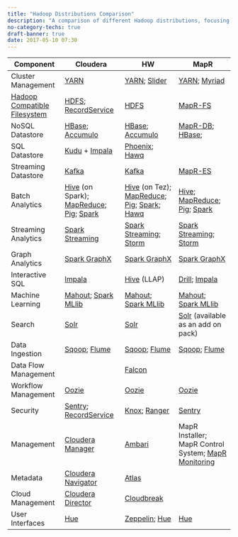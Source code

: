 ```yaml
---
title: "Hadoop Distributions Comparison"
description: "A comparison of different Hadoop distributions, focusing on the different software packages available in each to enable an understanding of whether a distribution contains the appropriate software to meet a requirement or business case."
no-category-techs: true
draft-banner: true
date: 2017-05-10 07:30
---
```


| Component            | Cloudera                                                                                                                                                                | HW                                                                                                                                                                                                       | MapR                                                                                                                                                         |
| -------------------- | ----------------------------------------------------------------------------------------------------------------------------------------------------------------------- | -------------------------------------------------------------------------------------------------------------------------------------------------------------------------------------------------------- | ------------------------------------------------------------------------------------------------------------------------------------------------------------ |
| Cluster Management   | [YARN](/technologies/apache-hadoop/yarn)                                                                                                                                | [YARN](/technologies/apache-hadoop/yarn); [Slider](/technologies/apache-slider)                                                                                                                          | [YARN](/technologies/apache-hadoop/yarn); [Myriad](/technologies/apache-myriad)                                                                              |
| [Hadoop Compatible Filesystem](/tech-categories/hadoop-compatible-filesystems) | [HDFS](/technologies/apache-hadoop/hdfs); [RecordService](/technologies/recordservice)                                                                                  | [HDFS](/technologies/apache-hadoop/hdfs)                                                                                                                                                                 | [MapR-FS](/technologies/mapr-file-system)                                                                                                                    |
| NoSQL Datastore      | [HBase](/technologies/apache-hbase); [Accumulo](/technologies/apache-accumulo)                                                                                          | [HBase](/technologies/apache-hbase); [Accumulo](/technologies/apache-accumulo)                                                                                                                           | [MapR-DB](/technologies/mapr-file-system/mapr-db); [HBase](/technologies/apache-hbase);                                                                      |
| SQL Datastore        | [Kudu](/technologies/apache-kudu) + [Impala](/technologies/apache-impala)                                                                                               | [Phoenix](/technologies/apache-phoenix); [Hawq](/technologies/apache-hawq)                                                                                                                               |                                                                                                                                                              |
| Streaming Datastore  | [Kafka](/technologies/apache-kafka)                                                                                                                                     | [Kafka](/technologies/apache-kafka)                                                                                                                                                                      | [MapR-ES](/technologies/mapr-file-system/mapr-streams/)                                                                                                 |
| Batch Analytics      | [Hive](/technologies/apache-hive) (on Spark); [MapReduce](/technologies/apache-hadoop/map-reduce); [Pig](/technologies/apache-pig); [Spark](/technologies/apache-spark) | [Hive](/technologies/apache-hive) (on Tez); [MapReduce](/technologies/apache-hadoop/map-reduce); [Pig](/technologies/apache-pig); [Spark](/technologies/apache-spark); [Hawq](/technologies/apache-hawq) | [Hive](/technologies/apache-hive); [MapReduce](/technologies/apache-hadoop/map-reduce); [Pig](/technologies/apache-pig); [Spark](/technologies/apache-spark) |
| Streaming Analytics  | [Spark Streaming](/technologies/apache-spark/spark-streaming)                                                                                                           | [Spark Streaming](/technologies/apache-spark/spark-streaming); [Storm](/technologies/apache-storm)                                                                                                       | [Spark Streaming](/technologies/apache-spark/spark-streaming); [Storm](/technologies/apache-storm)                                                           |
| Graph Analytics      | [Spark GraphX](/technologies/apache-spark/graphx)                                                                                                                       | [Spark GraphX](/technologies/apache-spark/graphx)                                                                                                                                                        | [Spark GraphX](/technologies/apache-spark/graphx)                                                                                                            |
| Interactive SQL      | [Impala](/technologies/apache-impala)                                                                                                                                   | [Hive](/technologies/apache-hive) (LLAP)                                                                                                                                                                 | [Drill](/technologies/apache-drill); [Impala](/technologies/apache-impala)                                                                                   |
| Machine Learning     | [Mahout](/technologies/apache-mahout); [Spark MLlib](/technologies/apache-spark/mllib)                                                                                  | [Mahout](/technologies/apache-mahout); [Spark MLlib](/technologies/apache-spark/mllib)                                                                                                                   | [Mahout](/technologies/apache-mahout); [Spark MLlib](/technologies/apache-spark/mllib)                                                                       |
| Search               | [Solr](/technologies/apache-solr)                                                                                                                                       | [Solr](/technologies/apache-solr)                                                                                                                                                                        | [Solr](/technologies/apache-solr) (available as an add on pack)                                                                                              |
| Data Ingestion       | [Sqoop](/technologies/apache-sqoop); [Flume](/technologies/apache-flume)                                                                                                | [Sqoop](/technologies/apache-sqoop); [Flume](/technologies/apache-flume)                                                                                                                                 | [Sqoop](/technologies/apache-sqoop); [Flume](/technologies/apache-flume)                                                                                     |
| Data Flow Management |                                                                                                                                                                         | [Falcon](/technologies/apache-falcon)                                                                                                                                                                    |                                                                                                                                                              |
| Workflow Management  | [Oozie](/technologies/apache-oozie)                                                                                                                                     | [Oozie](/technologies/apache-oozie)                                                                                                                                                                      | [Oozie](/technologies/apache-oozie)                                                                                                                          |
| Security             | [Sentry](/technologies/apache-sentry); [RecordService](/technologies/recordservice)                                                                                     | [Knox](/technologies/apache-knox); [Ranger](/technologies/apache-ranger)                                                                                                                                 | [Sentry](/technologies/apache-sentry)                                                                                                                        |
| Management           | [Cloudera Manager](/technologies/cloudera-manager)                                                                                                                      | [Ambari](/technologies/apache-ambari)                                                                                                                                                                    | MapR Installer; MapR Control System; [MapR Monitoring](/technologies/mapr-monitoring)                                                                        |
| Metadata             | [Cloudera Navigator](/technologies/cloudera-navigator)                                                                                                                  | [Atlas](/technologies/apache-atlas)                                                                                                                                                                      |                                                                                                                                                              |
| Cloud Management     | [Cloudera Director](/technologies/cloudera-director)                                                                                                                    | [Cloudbreak](/technologies/cloudbreak)                                                                                                                                                                   |                                                                                                                                                              |
| User Interfaces      | [Hue](/technologies/hue)                                                                                                                                                | [Zeppelin](/technologies/apache-zeppelin); [Hue](/technologies/hue)                                                                                                                                      | [Hue](/technologies/hue)                                                                                                                                     |